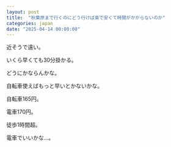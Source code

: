 ```yaml
---
layout: post
title:  "秋葉原まで行くのにどう行けば楽で安くて時間がかからないのか"
categories: japan
date: "2025-04-14 00:00:00"
---
```


近そうで遠い。

いくら早くても30分掛かる。

どうにかならんかな。

自転車使えばもっと早いとかないかな。

自転車165円。

電車170円。

徒歩1時間超。

電車でいいかな...。
